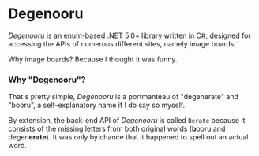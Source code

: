 # Degenooru
_Degenooru_ is an enum-based .NET 5.0+ library written in C#, designed for accessing the APIs of numerous different sites, namely image boards.

Why image boards? Because I thought it was funny.

### Why "Degenooru"?
That's pretty simple, _Degenooru_ is a portmanteau of "degenerate" and "booru", a self-explanatory name if I do say so myself.

By extension, the back-end API of _Degenooru_ is called `Berate` because it consists of the missing letters from both original words (**b**ooru and degen**erate**). It was only by chance that it happened to spell out an actual word.